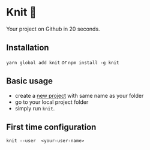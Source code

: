 # Knit 🧶
Your project on Github in 20 seconds. 

## Installation 
`yarn global add knit` _or_ `npm install -g knit`


## Basic usage 
* create a [new project](https://github.com/new) with same name as your folder
* go to your local project folder 
* simply run `knit`. 
  
## First time configuration
`knit --user  <your-user-name>`
